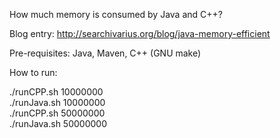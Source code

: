 How much memory is consumed by Java and C++?

Blog entry:
http://searchivarius.org/blog/java-memory-efficient

Pre-requisites:
Java, Maven, C++ (GNU make)


How to run:

./runCPP.sh 10000000  
./runJava.sh 10000000  
./runCPP.sh 50000000  
./runJava.sh 50000000  
